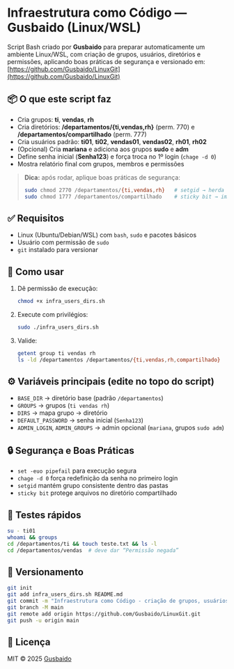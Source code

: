# Infraestrutura como Código — Gusbaido (Linux/WSL)

Script Bash criado por **Gusbaido** para preparar automaticamente um ambiente Linux/WSL, com criação de grupos, usuários, diretórios e permissões, aplicando boas práticas de segurança e versionado em: [https://github.com/Gusbaido/LinuxGit](https://github.com/Gusbaido/LinuxGit)

## 📦 O que este script faz

* Cria grupos: **ti**, **vendas**, **rh**
* Cria diretórios: **/departamentos/{ti,vendas,rh}** (perm. 770) e **/departamentos/compartilhado** (perm. 777)
* Cria usuários padrão: **ti01**, **ti02**, **vendas01**, **vendas02**, **rh01**, **rh02**
* (Opcional) Cria **mariana** e adiciona aos grupos **sudo** e **adm**
* Define senha inicial (**Senha123**) e força troca no 1º login (`chage -d 0`)
* Mostra relatório final com grupos, membros e permissões

> **Dica:** após rodar, aplique boas práticas de segurança:
>
> ```bash
> sudo chmod 2770 /departamentos/{ti,vendas,rh}   # setgid → herda grupo automaticamente
> sudo chmod 1777 /departamentos/compartilhado    # sticky bit → impede deleção cruzada
> ```

## ✅ Requisitos

* Linux (Ubuntu/Debian/WSL) com `bash`, `sudo` e pacotes básicos
* Usuário com permissão de `sudo`
* `git` instalado para versionar

## 🚀 Como usar

1. Dê permissão de execução:

   ```bash
   chmod +x infra_users_dirs.sh
   ```
2. Execute com privilégios:

   ```bash
   sudo ./infra_users_dirs.sh
   ```
3. Valide:

   ```bash
   getent group ti vendas rh
   ls -ld /departamentos /departamentos/{ti,vendas,rh,compartilhado}
   ```

## ⚙️ Variáveis principais (edite no topo do script)

* `BASE_DIR` → diretório base (padrão `/departamentos`)
* `GROUPS` → grupos (`ti vendas rh`)
* `DIRS` → mapa grupo → diretório
* `DEFAULT_PASSWORD` → senha inicial (`Senha123`)
* `ADMIN_LOGIN`, `ADMIN_GROUPS` → admin opcional (`mariana`, grupos `sudo adm`)

## 🔒 Segurança e Boas Práticas

* `set -euo pipefail` para execução segura
* `chage -d 0` força redefinição da senha no primeiro login
* `setgid` mantém grupo consistente dentro das pastas
* `sticky bit` protege arquivos no diretório compartilhado

## 🧪 Testes rápidos

```bash
su - ti01
whoami && groups
cd /departamentos/ti && touch teste.txt && ls -l
cd /departamentos/vendas  # deve dar “Permissão negada”
```

## 🧭 Versionamento

```bash
git init
git add infra_users_dirs.sh README.md
git commit -m "Infraestrutura como Código - criação de grupos, usuários e diretórios"
git branch -M main
git remote add origin https://github.com/Gusbaido/LinuxGit.git
git push -u origin main
```

## 📄 Licença

MIT © 2025 [Gusbaido](https://github.com/Gusbaido)
